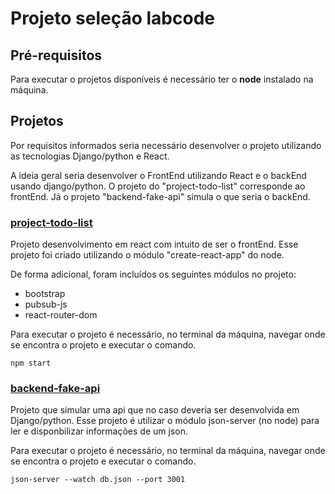 # Projeto seleção labcode

## Pré-requisitos

Para executar o projetos disponíveis é necessário ter o **node** instalado na máquina.

## Projetos

Por requisitos informados seria necessário desenvolver o projeto utilizando as tecnologias Django/python e React.

A ideia geral seria desenvolver o FrontEnd utilizando React e o backEnd usando django/python.
O projeto do "project-todo-list" corresponde ao frontEnd. Já o projeto "backend-fake-api" simula o que seria o backEnd.

### [project-todo-list](https://github.com/alanmvieira/labcode/tree/master/project-todo-list) 

Projeto desenvolvimento em react com intuito de ser o frontEnd. Esse projeto foi criado utilizando o módulo "create-react-app" do node. 

De forma adicional, foram incluídos os seguintes módulos no projeto:

- bootstrap
- pubsub-js
- react-router-dom

Para executar o projeto é necessário, no terminal da máquina, navegar onde se encontra o projeto e executar o comando.
```
npm start
```

### [backend-fake-api](https://github.com/alanmvieira/labcode/tree/master/backend-fake-api) 

Projeto que simular uma api que no caso deveria ser desenvolvida em Django/python. Esse projeto é utilizar o módulo json-server (no node) para ler e disponbilizar informações de um json.

Para executar o projeto é necessário, no terminal da máquina, navegar onde se encontra o projeto e executar o comando.
```
json-server --watch db.json --port 3001
```